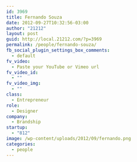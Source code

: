 ```yaml
---
id: 3969
title: Fernando Souza
date: 2012-09-27T10:32:56-03:00
author: "21212"
layout: post
guid: http://local.21212.com/?p=3969
permalink: /people/fernando-souza/
fb_social_plugin_settings_box_comments:
  - default
fv_video:
  - Paste your YouTube or Vimeo url
fv_video_id:
  - ""
fv_video_img:
  - ""
class:
  - Entrepreneur
role:
  - Designer
company:
  - Brandship
startup:
  - "812"
image: /wp-content/uploads/2012/09/fernando.png
categories:
  - people
---
```

